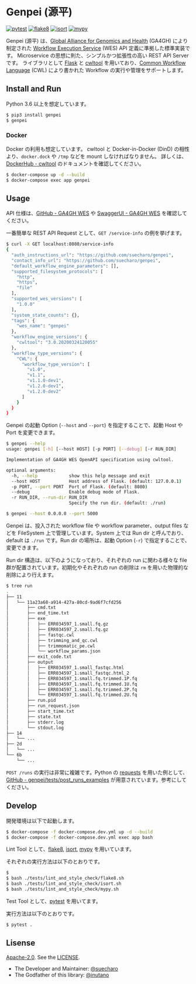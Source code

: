 # Genpei (源平)

[![pytest](https://github.com/suecharo/genpei/workflows/pytest/badge.svg)](https://github.com/suecharo/genpei/actions?query=workflow%3Apytest)
[![flake8](https://github.com/suecharo/genpei/workflows/flake8/badge.svg)](https://github.com/suecharo/genpei/actions?query=workflow%3Aflake8)
[![isort](https://github.com/suecharo/genpei/workflows/isort/badge.svg)](https://github.com/suecharo/genpei/actions?query=workflow%3Aisort)
[![mypy](https://github.com/suecharo/genpei/workflows/mypy/badge.svg)](https://github.com/suecharo/genpei/actions?query=workflow%3Amypy)

Genpei (源平) は、[Global Alliance for Genomics and Health](https://www.ga4gh.org) (GA4GH) により制定された [Workflow Execution Service](https://github.com/ga4gh/workflow-execution-service-schemas) (WES) API 定義に準拠した標準実装です。
Microservice の思想に則た、シンプルかつ拡張性の高い REST API Server です。
ライブラリとして [Flask](https://a2c.bitbucket.io/flask/) と [cwltool](https://github.com/common-workflow-language/cwltool) を用いており、[Common Workflow Language](https://www.commonwl.org) (CWL) により書かれた Workflow の実行や管理をサポートします。

## Install and Run

Python 3.6 以上を想定しています。

```bash
$ pip3 install genpei
$ genpei
```

### Docker

Docker の利用も想定しています。
cwltool と Docker-in-Docker (DinD) の相性より、`docker.dock` や `/tmp` などを mount しなければなりません。
詳しくは、[DockerHub - cwltool](https://hub.docker.com/r/commonworkflowlanguage/cwltool/) のドキュメントを確認してください。

```bash
$ docker-compose up -d --build
$ docker-compose exec app genpei
```

## Usage

API 仕様は、[GitHub - GA4GH WES](https://github.com/ga4gh/workflow-execution-service-schemas) や [SwaggerUI - GA4GH WES](TODO) を確認してください。

一番簡単な REST API Request として、`GET /service-info` の例を挙げます。

```bash
$ curl -X GET localhost:8080/service-info
{
  "auth_instructions_url": "https://github.com/suecharo/genpei",
  "contact_info_url": "https://github.com/suecharo/genpei",
  "default_workflow_engine_parameters": [],
  "supported_filesystem_protocols": [
    "http",
    "https",
    "file"
  ],
  "supported_wes_versions": [
    "1.0.0"
  ],
  "system_state_counts": {},
  "tags": {
    "wes_name": "genpei"
  },
  "workflow_engine_versions": {
    "cwltool": "3.0.20200324120055"
  },
  "workflow_type_versions": {
    "CWL": {
      "workflow_type_version": [
        "v1.0",
        "v1.1",
        "v1.1.0-dev1",
        "v1.2.0-dev1",
        "v1.2.0-dev2"
      ]
    }
  }
}
```

Genpei の起動 Option (`--host` and `--port`) を指定することで、起動 Host や Port を変更できます。

```bash
$ genpei --help
usage: genpei [-h] [--host HOST] [-p PORT] [--debug] [-r RUN_DIR]

Implementation of GA4GH WES OpenAPI specification using cwltool.

optional arguments:
  -h, --help            show this help message and exit
  --host HOST           Host address of Flask. (default: 127.0.0.1)
  -p PORT, --port PORT  Port of Flask. (default: 8080)
  --debug               Enable debug mode of Flask.
  -r RUN_DIR, --run-dir RUN_DIR
                        Specify the run dir. (default: ./run)

$ genpei --host 0.0.0.0 --port 5000
```

Genpei は、投入された workflow file や workflow parameter、output files などを FileSystem 上で管理しています。System 上では Run dir と呼んでおり、default は `./run` です。Run dir の場所は、起動 Option (`-r`) で指定することで、変更できます。

Run dir 構造は、以下のようになっており、それぞれの run に関わる様々な file 群が配置されています。初期化やそれぞれの run の削除は `rm` を用いた物理的な削除により行えます。

```bash
$ tree run
.
├── 11
│   └── 11a23a68-a914-427a-80cd-9ad6f7cfd256
│       ├── cmd.txt
│       ├── end_time.txt
│       ├── exe
│       │   ├── ERR034597_1.small.fq.gz
│       │   ├── ERR034597_2.small.fq.gz
│       │   ├── fastqc.cwl
│       │   ├── trimming_and_qc.cwl
│       │   ├── trimmomatic_pe.cwl
│       │   └── workflow_params.json
│       ├── exit_code.txt
│       ├── output
│       │   ├── ERR034597_1.small_fastqc.html
│       │   ├── ERR034597_1.small_fastqc.html_2
│       │   ├── ERR034597_1.small.fq.trimmed.1P.fq
│       │   ├── ERR034597_1.small.fq.trimmed.1U.fq
│       │   ├── ERR034597_1.small.fq.trimmed.2P.fq
│       │   └── ERR034597_1.small.fq.trimmed.2U.fq
│       ├── run.pid
│       ├── run_request.json
│       ├── start_time.txt
│       ├── state.txt
│       ├── stderr.log
│       └── stdout.log
├── 14
│   └── ...
├── 2d
│   └── ...
└── 6b
    └── ...
```

`POST /runs` の実行は非常に複雑です。Python の [requests](https://requests.readthedocs.io/en/master/) を用いた例として、[GitHub - genpei/tests/post_runs_examples](https://github.com/suecharo/genpei/tree/master/tests/post_runs_examples) が用意されています。参考にしてください。

## Develop

開発環境は以下で起動します。

```bash
$ docker-compose -f docker-compose.dev.yml up -d --build
$ docker-compose -f docker-compose.dev.yml exec app bash
```

Lint Tool として、[flake8](https://pypi.org/project/flake8/), [isort](https://github.com/timothycrosley/isort), [mypy](http://mypy-lang.org) を用いています。

それぞれの実行方法は以下のとおりです。

```bash
$
$ bash ./tests/lint_and_style_check/flake8.sh
$ bash ./tests/lint_and_style_check/isort.sh
$ bash ./tests/lint_and_style_check/mypy.sh
```

Test Tool として、[pytest](https://docs.pytest.org/en/latest/) を用いてます。

実行方法は以下のとおりです。

```bash
$ pytest .
```

## Lisense

[Apache-2.0](https://www.apache.org/licenses/LICENSE-2.0). See the [LICENSE](https://github.com/suecharo/genpei/blob/master/LICENSE).

- The Developer and Maintainer: [@suecharo](https://github.com/suecharo)
- The Godfather of this library: [@inutano](https://github.com/inutano)
